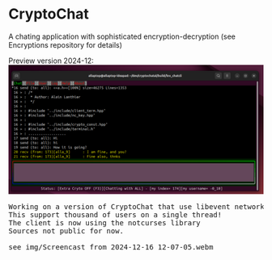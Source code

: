 # CryptoChat
A chating application with sophisticated encryption-decryption
(see Encryptions repository for details)

Preview version 2024-12:
![Alt text](/img/chat.png?raw=true "Preview")


<pre>
Working on a version of CryptoChat that use libevent networking.
This support thousand of users on a single thread!
The client is now using the notcurses library
Sources not public for now.

see img/Screencast from 2024-12-16 12-07-05.webm
</pre>
